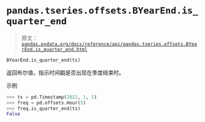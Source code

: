 # `pandas.tseries.offsets.BYearEnd.is_quarter_end`

> 原文：[`pandas.pydata.org/docs/reference/api/pandas.tseries.offsets.BYearEnd.is_quarter_end.html`](https://pandas.pydata.org/docs/reference/api/pandas.tseries.offsets.BYearEnd.is_quarter_end.html)

```py
BYearEnd.is_quarter_end(ts)
```

返回布尔值，指示时间戳是否出现在季度结束时。

示例

```py
>>> ts = pd.Timestamp(2022, 1, 1)
>>> freq = pd.offsets.Hour(5)
>>> freq.is_quarter_end(ts)
False 
```
